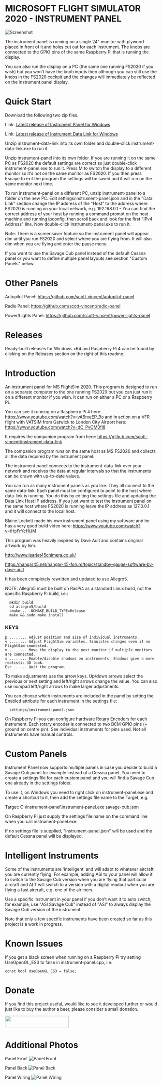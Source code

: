 # MICROSOFT FLIGHT SIMULATOR 2020 - INSTRUMENT PANEL

![Screenshot](Screenshot.jpg)

The instrument panel is running on a single 24" monitor with plywood placed in front of it and holes cut out for each instrument. The knobs are connected to the GPIO pins of the same Raspberry Pi that is running the display.

You can also run the display on a PC (the same one running FS2020 if you wish) but you won't have the knob inputs then although you can still use the knobs in the FS2020 cockpit and the changes will immediately be reflected on the instrument panel display.

# Quick Start

Download the following two zip files.

Link: [Latest release of Instrument Panel for Windows](https://github.com/scott-vincent/instrument-panel/releases/latest/download/instrument-panel-v1.5.1-Windows-x64.zip)

Link: [Latest release of Instrument Data Link for Windows](https://github.com/scott-vincent/instrument-data-link/releases/latest/download/instrument-data-link-v1.5.1-windows-x64.zip)

Unzip instrument-data-link into its own folder and double-click instrument-data-link.exe to run it.

Unzip instrument-panel into its own folder. If you are running it on the same PC as FS2020 the default settings are correct so just double-click instrument-panel.exe to run it. Press M to switch the display to a different monitor so it's not on the same monitor as FS2020. If you then press Escape to exit the program the settings will be saved and it will run on the same monitor next time.

To run instrument-panel on a different PC, unzip instrument-panel to a folder on the new PC. Edit settings/instrument-panel.json and in the "Data Link" section change the IP address of the "Host" to the address where FS2020 is running on your local network, e.g. 192.168.0.1 - You can find the correct address of your host by running a command prompt on the host machine and running ipconfig, then scroll back and look for the first "IPv4 Address" line. Now double-click instrument-panel.exe to run it.

Note: There is a screensaver feature so the instrument panel will appear dim until you run FS2020 and select where you are flying from. It will also dim when you are flying and enter the pause menu.

If you want to use the Savage Cub panel instead of the default Cessna panel or you want to define multiple panel layouts see section "Custom Panels" below.

# Other Panels

Autopilot Panel: https://github.com/scott-vincent/autopilot-panel

Radio Panel: https://github.com/scott-vincent/radio-panel

Power/Lights Panel: https://github.com/scott-vincent/power-lights-panel

# Releases

Ready-built releases for Windows x64 and Raspberry Pi 4 can be found by clicking on the Releases section on the right of this readme.

# Introduction

An instrument panel for MS FlightSim 2020. This program is designed to run on a separate computer to the one running FS2020 but you can just run it on a different monitor if you wish. It can run on either a PC or a Raspberry Pi.

You can see it running on a Raspberry Pi 4 here: https://www.youtube.com/watch?v=vA6rveEP_9o
and in action on a VFR flight with VATSIM from Gatwick to London City Airport here: https://www.youtube.com/watch?v=dC_PvOM0fI8

It requires the companion program from here: https://github.com/scott-vincent/instrument-data-link

The companion program runs on the same host as MS FS2020 and collects all the data required by the instrument panel.

The instrument panel connects to the instrument-data-link over your network and receives the data at regular intervals so that the instruments can be drawn with up-to-date values.

You can run as many instrument panels as you like. They all connect to the same data-link. Each panel must be configured to point to the host where data-link is running. You do this by editing the settings file and updating the Data Link Host IP address. If you just want to test the instrument panel on the same host where FS2020 is running leave the IP address as 127.0.0.1 and it will connect to the local host.

Blaine Leckett made his own instrument panel using my software and he has a very good build video here: https://www.youtube.com/watch?v=iHpFrYcHiJM

This program was heavily inspired by Dave Ault and contains original artwork by him.

  http://www.learjet45chimera.co.uk/
  
  https://hangar45.net/hangar-45-forum/topic/standby-gauge-software-by-dave-ault
  
It has been completely rewritten and updated to use Allegro5.

NOTE: Allegro5 must be built on RasPi4 as a standard Linux build, not the specific Raspberry Pi build, i.e.:
```
  mkdir build
  cd allegro5/build
  cmake .. -DCMAKE_BUILD_TYPE=Release
  make && sudo make install
```
### KEYS
```
p ........ Adjust position and size of individual instruments.
v ........ Adjust FlightSim variables. Simulates changes even if no FlightSim connected.
m ........ Move the display to the next monitor if multiple monitors are connected.
s ........ Enable/disable shadows on instruments. Shadows give a more realistic 3D look.
Esc ...... Quit the program.
```
To make adjustments use the arrow keys. Up/down arrows select the previous or next setting and left/right arrows change the value. You can also use numpad left/right arrows to make larger adjustments.

You can choose which instruments are included in the panel by setting the Enabled attribute for each instrument in the settings file:
```
  settings/instrument-panel.json
```
On Raspberry Pi you can configure hardware Rotary Encoders for each instrument. Each rotary encoder is connected to two BCM GPIO pins (+ ground on centre pin). See individual instruments for pins used. Not all instruments have manual controls.

# Custom Panels

Instrument Panel now supports multiple panels in case you decide to build a Savage Cub panel for example instead of a Cessna panel. You need to create a settings file for each custom panel and you will find a Savage Cub one already in the settings folder.

To use it, on Windows you need to right click on instrument-panel.exe and create a shortcut to it, then add the settings file name to the Target, e.g.

Target: C:\instrument-panel\instrument-panel.exe savage-cub.json
  
On Raspberry Pi just supply the settings file name on the command line when you call instrument-panel.exe.

If no settings file is supplied, "instrument-panel.json" will be used and the default Cessna panel will be displayed. 

# Intelligent Instruments

Some of the instruments are 'intelligent' and will adapt to whatever aircraft you are currently flying. For example, adding ASI to your panel will allow it to switch to the Savage Cub version when you are flying that particular aircraft and ALT will switch to a version with a digital readout when you are flying a fast aircraft, e.g. one of the airliners.

Use a specific instrument in your panel if you don't want it to auto switch, for example, use "ASI Savage Cub" instead of "ASI" to always display the Savage Cub version of the instrument.

Note that only a few specific instruments have been created so far as this project is a work in progress.  

# Known Issues

If you get a black screen when running on a Raspberry Pi try setting UseOpenGL_ES3 to false in instrument-panel.cpp, i.e.
```
const bool UseOpenGL_ES3 = false;
```

# Donate

If you find this project useful, would like to see it developed further or would just like to buy the author a beer, please consider a small donation.

[<img src="donate.svg" width="210" height="40">](https://paypal.me/scottvincent2020)

# Additional Photos

Panel Front
![Panel Front](Panel_Front.jpg)

Panel Back
![Panel Back](Panel_Back.jpg)

Panel Wiring
![Panel Wiring](Panel_Wiring.jpg)
